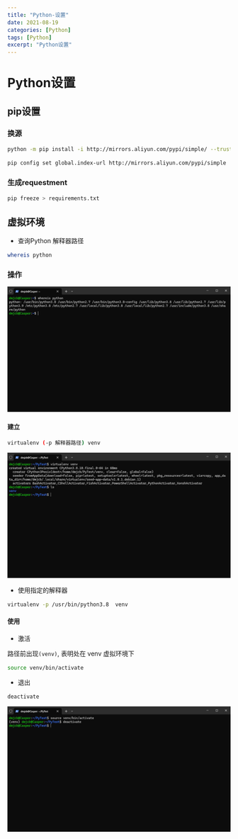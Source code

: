 ```yaml
---
title: "Python-设置"
date: 2021-08-19
categories: [Python]
tags: [Python]
excerpt: "Python设置"
---
```


# Python设置

## pip设置

### 换源

```sh
python -m pip install -i http://mirrors.aliyun.com/pypi/simple/ --trusted-host mirrors.aliyun.com --upgrade pip
```

```sh
pip config set global.index-url http://mirrors.aliyun.com/pypi/simple
```

### 生成requestment

```sh
pip freeze > requirements.txt
```

## 虚拟环境

- 查询Python 解释器路径

```sh
whereis python
```

### 操作

![](/Resource/Imgur/20241110_220328.jpg)

#### 建立

```sh
virtualenv (-p 解释器路径) venv
```

![](/Resource/Imgur/20241110_220716.jpg)

- 使用指定的解释器

```sh
virtualenv -p /usr/bin/python3.8  venv
```

#### 使用

- 激活

路径前出现`(venv)`, 表明处在 venv 虚拟环境下

```sh
source venv/bin/activate
```

- 退出

```sh
deactivate
```

![](/Resource/Imgur/20241110_220822.jpg)